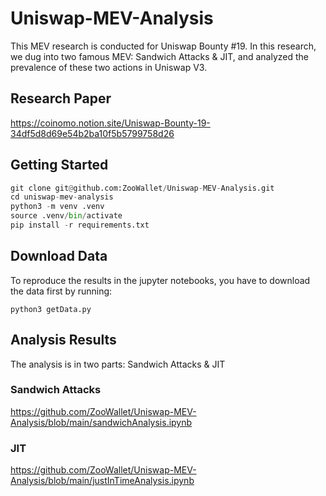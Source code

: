 # Uniswap-MEV-Analysis
This MEV research is conducted for Uniswap Bounty #19. In this research, we dug into two famous MEV: Sandwich Attacks & JIT, and analyzed the prevalence of these two actions in Uniswap V3. <br>
## Research Paper
https://coinomo.notion.site/Uniswap-Bounty-19-34df5d8d69e54b2ba10f5b5799758d26
## Getting Started 
```python
git clone git@github.com:ZooWallet/Uniswap-MEV-Analysis.git
cd uniswap-mev-analysis
python3 -m venv .venv
source .venv/bin/activate
pip install -r requirements.txt
```
## Download Data
To reproduce the results in the jupyter notebooks, you have to download the data first by running:
```
python3 getData.py
```
## Analysis Results 
The analysis is in two parts: Sandwich Attacks & JIT

### Sandwich Attacks
https://github.com/ZooWallet/Uniswap-MEV-Analysis/blob/main/sandwichAnalysis.ipynb
### JIT
https://github.com/ZooWallet/Uniswap-MEV-Analysis/blob/main/justInTimeAnalysis.ipynb
